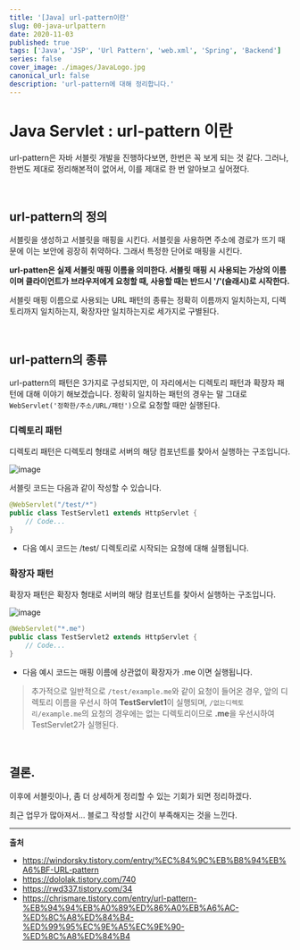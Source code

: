 ```yaml
---
title: '[Java] url-pattern이란'
slug: 00-java-urlpattern
date: 2020-11-03
published: true
tags: ['Java', 'JSP', 'Url Pattern', 'web.xml', 'Spring', 'Backend']
series: false
cover_image: ./images/JavaLogo.jpg
canonical_url: false
description: 'url-pattern에 대해 정리합니다.'
---
```


# Java Servlet : url-pattern 이란

url-pattern은 자바 서블릿 개발을 진행하다보면, 한번은 꼭 보게 되는 것 같다. 그러나, 한번도 제대로 정리해본적이 없어서, 이를 제대로 한 번 알아보고 싶어졌다.

<br/>

## url-pattern의 정의

서블릿을 생성하고 서블릿을 매핑을 시킨다. 서블릿을 사용하면 주소에 경로가 뜨기 때문에 이는 보안에 굉장히 취약하다. 그래서 특정한 단어로 매핑을 시킨다.

**url-patten은 실제 서블릿 매핑 이름을 의미한다. 서블릿 매핑 시 사용되는 가상의 이름이며 클라이언트가 브라우저에게 요청할 때, 사용할 때는 반드시 '/'(슬래시)로 시작한다.**

서블릿 매핑 이름으로 사용되는 URL 패턴의 종류는 정확히 이름까지 일치하는지, 디렉토리까지 일치하는지, 확장자만 일치하는지로 세가지로 구별된다.

<br/>

## url-pattern의 종류

url-pattern의 패턴은 3가지로 구성되지만, 이 자리에서는 디렉토리 패턴과 확장자 패턴에 대해 이야기 해보겠습니다. 정확히 일치하는 패턴의 경우는 말 그대로 `WebServlet('정확한/주소/URL/패턴')`으로 요청할 때만 실행된다.

### 디렉토리 패턴

디렉토리 패턴은 디렉토리 형태로 서버의 해당 컴포넌트를 찾아서 실행하는 구조입니다.

![image](https://user-images.githubusercontent.com/42582516/98429019-98eaf000-20e7-11eb-9f3f-3de334e29015.png)

서블릿 코드는 다음과 같이 작성할 수 있습니다.

```java
@WebServlet("/test/*")
public class TestServlet1 extends HttpServlet {
    // Code...
}

```

- 다음 예시 코드는 /test/ 디렉토리로 시작되는 요청에 대해 실행됩니다.

### 확장자 패턴

확장자 패턴은 확장자 형태로 서버의 해당 컴포넌트를 찾아서 실행하는 구조입니다.

![image](https://user-images.githubusercontent.com/42582516/98429024-9dafa400-20e7-11eb-840a-0166bf5c0236.png)

```java
@WebServlet("*.me")
public class TestServlet2 extends HttpServlet {
    // Code...
}

```

- 다음 예시 코드는 매핑 이름에 상관없이 확장자가 .me 이면 실행됩니다.

> 추가적으로 일반적으로 `/test/example.me`와 같이 요청이 들어온 경우, 앞의 디렉토리 이름을 우선시 하여 **TestServlet1**이 실행되며, `/없는디렉토리/example.me`의 요청의 경우에는 없는 디렉토리이므로 **.me**을 우선시하여 TestServlet2가 실행된다.

<br/>

## 결론.

이후에 서블릿이나, 좀 더 상세하게 정리할 수 있는 기회가 되면 정리하겠다.

최근 업무가 많아져서... 블로그 작성할 시간이 부족해지는 것을 느낀다.

---

**출처**

- https://windorsky.tistory.com/entry/%EC%84%9C%EB%B8%94%EB%A6%BF-URL-pattern
- https://dololak.tistory.com/740
- https://rwd337.tistory.com/34
- https://chrismare.tistory.com/entry/url-pattern-%EB%94%94%EB%A0%89%ED%86%A0%EB%A6%AC-%ED%8C%A8%ED%84%B4-%ED%99%95%EC%9E%A5%EC%9E%90-%ED%8C%A8%ED%84%B4
